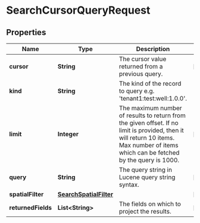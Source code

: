
# SearchCursorQueryRequest

## Properties
Name | Type | Description | Notes
------------ | ------------- | ------------- | -------------
**cursor** | **String** | The cursor value returned from a previous query. |  [optional]
**kind** | **String** | The kind of the record to query e.g. &#39;tenant1:test:well:1.0.0&#39;. | 
**limit** | **Integer** | The maximum number of results to return from the given offset. If no limit is provided, then it will return 10 items. Max number of items which can be fetched by the query is 1000. |  [optional]
**query** | **String** | The query string in Lucene query string syntax. |  [optional]
**spatialFilter** | [**SearchSpatialFilter**](SearchSpatialFilter.md) |  |  [optional]
**returnedFields** | **List&lt;String&gt;** | The fields on which to project the results. |  [optional]



